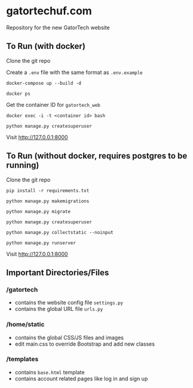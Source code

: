 # gatortechuf.com
Repository for the new GatorTech website

## To Run (with docker)

Clone the git repo

Create a `.env` file with the same format as `.env.example`

`docker-compose up --build -d`

`docker ps`

Get the container ID for `gatortech_web`

`docker exec -i -t <container id> bash`

`python manage.py createsuperuser`

Visit http://127.0.0.1:8000

## To Run (without docker, requires postgres to be running)
Clone the git repo

`pip install -r requirements.txt`

`python manage.py makemigrations`

`python manage.py migrate`

`python manage.py createsuperuser`

`python manage.py collectstatic --noinput`

`python manage.py runserver`

Visit http://127.0.0.1:8000


## Important Directories/Files
### /gatortech
- contains the website config file `settings.py`
- contains the global URL file `urls.py`

### /home/static
- contains the global CSS/JS files and images
- edit main.css to override Bootstrap and add new classes

### /templates
- contains `base.html` template
- contains account related pages like log in and sign up
